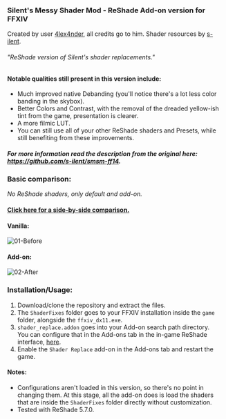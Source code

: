 ### Silent's Messy Shader Mod - ReShade Add-on version for FFXIV
Created by user [4lex4nder](https://github.com/4lex4nder), all credits go to him.
Shader resources by [s-ilent](https://github.com/s-ilent).
###### "ReShade version of Silent's shader replacements."

#### Notable qualities still present in this version include:
* Much improved native Debanding (you'll notice there's a lot less color banding in the skybox).
* Better Colors and Contrast, with the removal of the dreaded yellow-ish tint from the game, presentation is clearer.
* A more filmic LUT.
* You can still use all of your other ReShade shaders and Presets, while still benefiting from these improvements.

##### For more information read the description from the original here: https://github.com/s-ilent/smsm-ff14.

### Basic comparison:
*No ReShade shaders, only default and add-on.*
#### [Click here for a side-by-side comparison.](https://imgsli.com/MTY2MTcz)
#### Vanilla:
![01-Before](https://user-images.githubusercontent.com/39604793/229291483-454c4b43-8401-4c7d-bad4-689641b16300.png)

#### Add-on:
![02-After](https://user-images.githubusercontent.com/39604793/229291497-d06da12d-44ac-48b0-b561-ba275412f107.png)



### Installation/Usage:
1. Download/clone the repository and extract the files.
2. The `ShaderFixes` folder goes to your FFXIV installation inside the `game` folder, alongside the `ffxiv_dx11.exe`.
3. `shader_replace.addon` goes into your Add-on search path directory. <br>
You can configure that in the Add-ons tab in the in-game ReShade interface, [here](https://i.imgur.com/11rMBDi.png).
4. Enable the `Shader Replace` add-on in the Add-ons tab and restart the game.

#### Notes:
* Configurations aren't loaded in this version, so there's no point in changing them. At this stage, all the add-on does is load the shaders that are inside the `ShaderFixes` folder directly without customization.
* Tested with ReShade 5.7.0.
